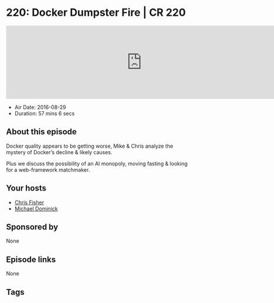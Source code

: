 # 220: Docker Dumpster Fire | CR 220

<iframe src="https://player.fireside.fm/v2/MLf2ZzhC+kFX6t3yM?theme=dark" width="740" height="200" frameborder="0" scrolling="no"></iframe>

* Air Date: 2016-08-29
* Duration: 57 mins 6 secs

## About this episode

Docker quality appears to be getting worse, Mike & Chris analyze the mystery of Docker’s decline & likely causes. 

Plus we discuss the possibility of an AI monopoly, moving fasting & looking for a web-framework matchmaker.

## Your hosts
* [Chris Fisher](https://coder.show/hosts/chrislas)
* [Michael Dominick](https://coder.show/hosts/michael)

## Sponsored by

None



## Episode links

None



## Tags


